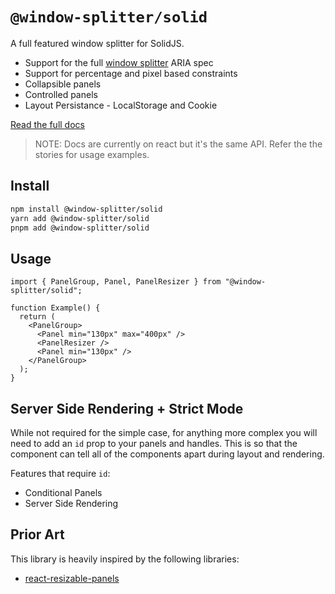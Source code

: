 # `@window-splitter/solid`

A full featured window splitter for SolidJS.

- Support for the full [window splitter](https://www.w3.org/WAI/ARIA/apg/patterns/windowsplitter/) ARIA spec
- Support for percentage and pixel based constraints
- Collapsible panels
- Controlled panels
- Layout Persistance - LocalStorage and Cookie

[Read the full docs](https://react-window-splitter-six.vercel.app)

> NOTE: Docs are currently on react but it's the same API. Refer the the stories for usage examples.

## Install

```bash
npm install @window-splitter/solid
yarn add @window-splitter/solid
pnpm add @window-splitter/solid
```

## Usage

```tsx
import { PanelGroup, Panel, PanelResizer } from "@window-splitter/solid";

function Example() {
  return (
    <PanelGroup>
      <Panel min="130px" max="400px" />
      <PanelResizer />
      <Panel min="130px" />
    </PanelGroup>
  );
}
```

## Server Side Rendering + Strict Mode

While not required for the simple case, for anything more complex you will
need to add an `id` prop to your panels and handles.
This is so that the component can tell all of the components apart during layout and rendering.

Features that require `id`:

- Conditional Panels
- Server Side Rendering

## Prior Art

This library is heavily inspired by the following libraries:

- [react-resizable-panels](https://github.com/bvaughn/react-resizable-panels)
